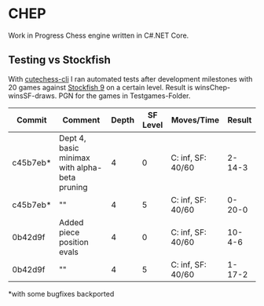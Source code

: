 # CHEP
Work in Progress Chess engine written in C#.NET Core.
## Testing vs Stockfish
With [cutechess-cli](https://github.com/cutechess/cutechess) I ran automated tests after development milestones with 20 games against [Stockfish 9](https://github.com/official-stockfish/Stockfish) on a certain level. Result is winsChep-winsSF-draws. PGN for the games in Testgames-Folder.

| Commit   | Comment                                       | Depth | SF Level | Moves/Time        | Result |
|----------|-----------------------------------------------|-------|----------|-------------------|--------|
| c45b7eb* | Dept 4, basic minimax with alpha-beta pruning | 4     | 0        | C: inf, SF: 40/60 | 2-14-3 |
| c45b7eb* |                       ""                      | 4     | 5        | C: inf, SF: 40/60 | 0-20-0 |
| 0b42d9f  | Added piece position evals                    | 4     | 0        | C: inf, SF: 40/60 | 10-4-6 |
| 0b42d9f  |                       ""                      | 4     | 5        | C: inf, SF: 40/60 | 1-17-2 |

*with some bugfixes backported
